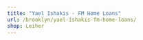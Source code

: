 ```yaml
---
title: "Yael Ishakis - FM Home Loans"
url: /brooklyn/yael-ishakis-fm-home-loans/
shop: Leiher
---
```

